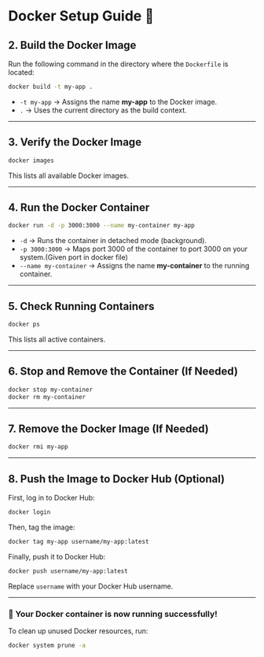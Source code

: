

# Docker Setup Guide 🚀

## **2. Build the Docker Image**
Run the following command in the directory where the `Dockerfile` is located:

```bash
docker build -t my-app .
```
- `-t my-app` → Assigns the name **my-app** to the Docker image.
- `.` → Uses the current directory as the build context.

---

## **3. Verify the Docker Image**
```bash
docker images
```
This lists all available Docker images.

---

## **4. Run the Docker Container**
```bash
docker run -d -p 3000:3000 --name my-container my-app
```
- `-d` → Runs the container in detached mode (background).
- `-p 3000:3000` → Maps port 3000 of the container to port 3000 on your system.(Given port in docker file)
- `--name my-container` → Assigns the name **my-container** to the running container.

---

## **5. Check Running Containers**
```bash
docker ps
```
This lists all active containers.

---

## **6. Stop and Remove the Container (If Needed)**
```bash
docker stop my-container
docker rm my-container
```

---

## **7. Remove the Docker Image (If Needed)**
```bash
docker rmi my-app
```

---

## **8. Push the Image to Docker Hub (Optional)**
First, log in to Docker Hub:
```bash
docker login
```
Then, tag the image:
```bash
docker tag my-app username/my-app:latest
```
Finally, push it to Docker Hub:
```bash
docker push username/my-app:latest
```
Replace `username` with your Docker Hub username.

---

### **🎉 Your Docker container is now running successfully!**
To clean up unused Docker resources, run:
```bash
docker system prune -a
```

